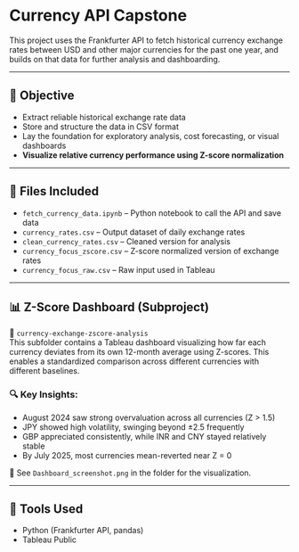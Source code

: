# Currency API Capstone

This project uses the Frankfurter API to fetch historical currency exchange rates between USD and other major currencies for the past one year, and builds on that data for further analysis and dashboarding.

---

## 📌 Objective

- Extract reliable historical exchange rate data
- Store and structure the data in CSV format
- Lay the foundation for exploratory analysis, cost forecasting, or visual dashboards
- **Visualize relative currency performance using Z-score normalization**

---

## 📁 Files Included

- `fetch_currency_data.ipynb` – Python notebook to call the API and save data
- `currency_rates.csv` – Output dataset of daily exchange rates
- `clean_currency_rates.csv` – Cleaned version for analysis
- `currency_focus_zscore.csv` – Z-score normalized version of exchange rates
- `currency_focus_raw.csv` – Raw input used in Tableau

---

## 📊 Z-Score Dashboard (Subproject)

📂 `currency-exchange-zscore-analysis`  
This subfolder contains a Tableau dashboard visualizing how far each currency deviates from its own 12-month average using Z-scores. This enables a standardized comparison across different currencies with different baselines.

### 🔍 Key Insights:
- August 2024 saw strong overvaluation across all currencies (Z > 1.5)
- JPY showed high volatility, swinging beyond ±2.5 frequently
- GBP appreciated consistently, while INR and CNY stayed relatively stable
- By July 2025, most currencies mean-reverted near Z = 0

📸 See `Dashboard_screenshot.png` in the folder for the visualization.

---

## 🧰 Tools Used

- Python (Frankfurter API, pandas)
- Tableau Public
